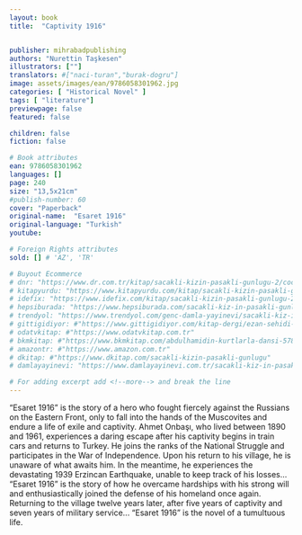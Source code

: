 ```yaml
---
layout: book
title:  "Captivity 1916"


publisher: mihrabadpublishing
authors: "Nurettin Taşkesen"
illustrators: [""]
translators: #["naci-turan","burak-dogru"]
image: assets/images/ean/9786058301962.jpg
categories: [ "Historical Novel" ]
tags: [ "literature"]
previewpage: false
featured: false

children: false
fiction: false

# Book attributes
ean: 9786058301962
languages: []
page: 240
size: "13,5x21cm"
#publish-number: 60
cover: "Paperback"
original-name:  "Esaret 1916"
original-language: "Turkish"
youtube:

# Foreign Rights attributes
sold: [] # 'AZ', 'TR'

# Buyout Ecommerce
# dnr: "https://www.dr.com.tr/kitap/sacakli-kizin-pasakli-gunlugu-2/cocuk-ve-genclik/genclik-10-yas/roman-oyku/urunno=0001893059001"
# kitapyurdu: "https://www.kitapyurdu.com/kitap/sacakli-kizin-pasakli-gunlugu-2-/560122.html&filter_name=Sa%C3%A7akl%C4%B1+K%C4%B1z%27%C4%B1n+Pasakl%C4%B1+G%C3%BCnl%C3%BC%C4%9F%C3%BC+2"
# idefix: "https://www.idefix.com/kitap/sacakli-kizin-pasakli-gunlugu-2/cocuk-ve-genclik/genclik-10-yas/roman-oyku/urunno=0001893059001"
# hepsiburada: "https://www.hepsiburada.com/sacakli-kiz-in-pasakli-gunlugu-2-damla-yayinevi-p-HBV000012ER86"
# trendyol: "https://www.trendyol.com/genc-damla-yayinevi/sacakli-kiz-in-pasakli-gunlugu-2-p-54825777"
# gittigidiyor: #"https://www.gittigidiyor.com/kitap-dergi/ezan-sehidi-adnan-menderes_pdp_732728793"
# odatvkitap: #"https://www.odatvkitap.com.tr"
# bkmkitap: #"https://www.bkmkitap.com/abdulhamidin-kurtlarla-dansi-578226"
# amazontr: #"https://www.amazon.com.tr"
# dkitap: #"https://www.dkitap.com/sacakli-kizin-pasakli-gunlugu"
# damlayayinevi: "https://www.damlayayinevi.com.tr/sacakli-kiz-in-pasakli-gunlugu-2-bu-iste-bi-terslik-var"

# For adding excerpt add <!--more--> and break the line
---
```

“Esaret 1916” is the story of a hero who fought
fiercely against the Russians on the Eastern Front,
only to fall into the hands of the Muscovites and
endure a life of exile and captivity. Ahmet Onbaşı,
who lived between 1890 and 1961, experiences
a daring escape after his captivity begins in train
cars and returns to Turkey. He joins the ranks of
the National Struggle and participates in the War of
Independence. Upon his return to his village, he is
unaware of what awaits him. In the meantime, he
experiences the devastating 1939 Erzincan Earthquake, unable to keep track of his losses... “Esaret
1916” is the story of how he overcame hardships
with his strong will and enthusiastically joined the
defense of his homeland once again. Returning
to the village twelve years later, after five years
of captivity and seven years of military service...
“Esaret 1916” is the novel of a tumultuous life.
<!--more--> 

